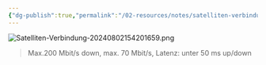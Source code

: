 ```yaml
---
{"dg-publish":true,"permalink":"/02-resources/notes/satelliten-verbindung/","tags":["hardware","netzwerk"],"noteIcon":"","updated":"2025-08-26T16:35:07.320+02:00"}
---
```


![Satelliten-Verbindung-20240802154201659.png](/img/user/02%20-%20RESOURCES/Files/IMG/Satelliten-Verbindung-20240802154201659.png)
>Max.200 Mbit/s down, max. 70 Mbit/s, Latenz: unter 50 ms up/down